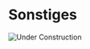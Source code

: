 # Sonstiges

![Under Construction](https://navtec.de/wp-content/uploads/2018/02/under-construction-2408061_1920.png)